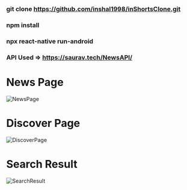 ### git clone https://github.com/inshal1998/inShortsClone.git
### npm install 
### npx react-native run-android

### API Used => https://saurav.tech/NewsAPI/

# News Page
![NewsPage](https://user-images.githubusercontent.com/52628550/153737767-22225ac5-7dce-45de-8425-13e408d3cd57.jpeg)

# Discover Page
![DiscoverPage](https://user-images.githubusercontent.com/52628550/153737830-3620e4a3-de58-48a2-aa95-1ae0bc911850.jpeg)

# Search Result
![SearchResult](https://user-images.githubusercontent.com/52628550/153737843-82ac1eb1-c7dd-4929-b944-a0ecd338dba6.jpeg)
